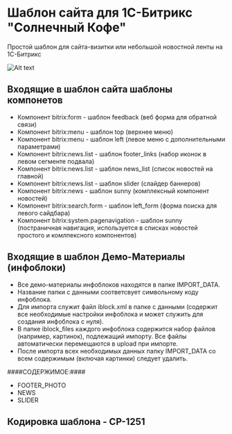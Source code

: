 Шаблон сайта для 1С-Битрикс "Солнечный Кофе"
=============================

Простой шаблон для сайта-визитки или небольшой новостной ленты на 1С-Битрикс


![Alt text](https://raw.githubusercontent.com/lexnekr/bitrix_template_sunshineatoms/master/bitrix/templates/sunshineatoms/screen.gif)


Входящие в шаблон сайта шаблоны компонетов
-------

* Компонент bitrix:form - шаблон feedback (веб форма для обратной связи)
* Компонент bitrix:menu - шаблон top (верхнее меню)
* Компонент bitrix:menu - шаблон left (левое меню с дополнительными параметрами)
* Компонент bitrix:news.list - шаблон footer_links (набор иконок в левом сегменте подвала)
* Компонент bitrix:news.list - шаблон news_list (список новостей на главной)
* Компонент bitrix:news.list - шаблон slider (слайдер баннеров)
* Компонент bitrix:news - шаблон sunny (комплексный компонент новостей)
* Компонент bitrix:search.form - шаблон left_form (форма поиска для левого сайдбара)
* Компонент bitrix:system.pagenavigation - шаблон sunny (постраничная навигация, используется в списках новостей простого и комлпексного компонентов)


Входящие в шаблон Демо-Материалы (инфоблоки)
-------
* Все демо-материалы инфоблоков находятся в папке IMPORT_DATA.
* Название папки с данными соответсвует символьному коду инфоблока.
* Для импорта служит файл iblock.xml в папке с данными (содержит все необходимые настройки инфоблока и может служить для создания инфоблока с нуля).
* В папке iblock_files каждого инфоблока содержится набор файлов (например, картинок), подлежащий импорту. Все файлы автоматически перемещаются в upload при импорте.
* После импорта всех необходимых данных папку IMPORT_DATA со всем содержимым (включая картинки) следует удалить.

####СОДЕРЖИМОЕ:####
* FOOTER_PHOTO
* NEWS
* SLIDER




Кодировка шаблона - CP-1251
-------
